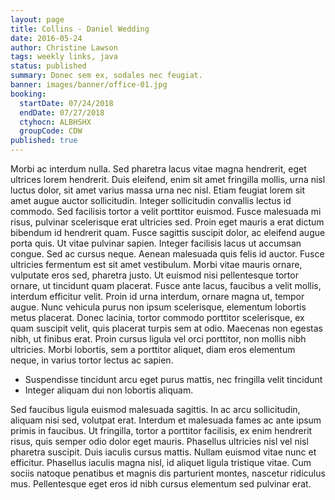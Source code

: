 ```yaml
---
layout: page
title: Collins - Daniel Wedding
date: 2016-05-24
author: Christine Lawson
tags: weekly links, java
status: published
summary: Donec sem ex, sodales nec feugiat.
banner: images/banner/office-01.jpg
booking:
  startDate: 07/24/2018
  endDate: 07/27/2018
  ctyhocn: ALBHSHX
  groupCode: CDW
published: true
---
```

Morbi ac interdum nulla. Sed pharetra lacus vitae magna hendrerit, eget ultrices lorem hendrerit. Duis eleifend, enim sit amet fringilla mollis, urna nisl luctus dolor, sit amet varius massa urna nec nisl. Etiam feugiat lorem sit amet augue auctor sollicitudin. Integer sollicitudin convallis lectus id commodo. Sed facilisis tortor a velit porttitor euismod. Fusce malesuada mi risus, pulvinar scelerisque erat ultricies sed. Proin eget mauris a erat dictum bibendum id hendrerit quam. Fusce sagittis suscipit dolor, ac eleifend augue porta quis. Ut vitae pulvinar sapien. Integer facilisis lacus ut accumsan congue. Sed ac cursus neque.
Aenean malesuada quis felis id auctor. Fusce ultricies fermentum est sit amet vestibulum. Morbi vitae mauris ornare, vulputate eros sed, pharetra justo. Ut euismod nisi pellentesque tortor ornare, ut tincidunt quam placerat. Fusce ante lacus, faucibus a velit mollis, interdum efficitur velit. Proin id urna interdum, ornare magna ut, tempor augue. Nunc vehicula purus non ipsum scelerisque, elementum lobortis metus placerat. Donec lacinia, tortor commodo porttitor scelerisque, ex quam suscipit velit, quis placerat turpis sem at odio. Maecenas non egestas nibh, ut finibus erat. Proin cursus ligula vel orci porttitor, non mollis nibh ultricies. Morbi lobortis, sem a porttitor aliquet, diam eros elementum neque, in varius tortor lectus ac sapien.

* Suspendisse tincidunt arcu eget purus mattis, nec fringilla velit tincidunt
* Integer aliquam dui non lobortis aliquam.

Sed faucibus ligula euismod malesuada sagittis. In ac arcu sollicitudin, aliquam nisi sed, volutpat erat. Interdum et malesuada fames ac ante ipsum primis in faucibus. Ut fringilla, tortor a porttitor facilisis, ex enim hendrerit risus, quis semper odio dolor eget mauris. Phasellus ultricies nisl vel nisl pharetra suscipit. Duis iaculis cursus mattis. Nullam euismod vitae nunc et efficitur. Phasellus iaculis magna nisl, id aliquet ligula tristique vitae. Cum sociis natoque penatibus et magnis dis parturient montes, nascetur ridiculus mus. Pellentesque eget eros id nibh cursus elementum sed pulvinar erat.
